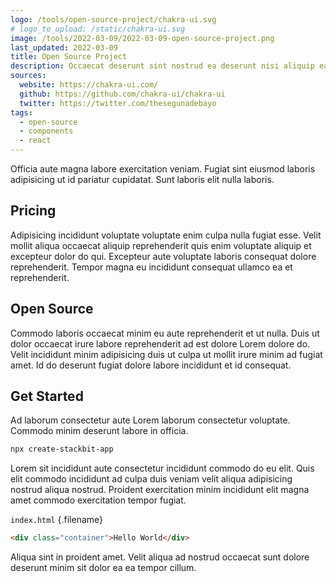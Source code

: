 ```yaml
---
logo: /tools/open-source-project/chakra-ui.svg
# logo_to_upload: /static/chakra-ui.svg
image: /tools/2022-03-09/2022-03-09-open-source-project.png
last_updated: 2022-03-09
title: Open Source Project
description: Occaecat deserunt sint nostrud ea deserunt nisi aliquip ea deserunt consectetur ut ut laborum.
sources:
  website: https://chakra-ui.com/
  github: https://github.com/chakra-ui/chakra-ui
  twitter: https://twitter.com/thesegunadebayo
tags:
  - open-source
  - components
  - react
---
```


Officia aute magna labore exercitation veniam. Fugiat sint eiusmod laboris adipisicing ut id pariatur cupidatat. Sunt laboris elit nulla laboris.

## Pricing

Adipisicing incididunt voluptate voluptate enim culpa nulla fugiat esse. Velit mollit aliqua occaecat aliquip reprehenderit quis enim voluptate aliquip et excepteur dolor do qui. Excepteur aute voluptate laboris consequat dolore reprehenderit. Tempor magna eu incididunt consequat ullamco ea et reprehenderit.

## Open Source

Commodo laboris occaecat minim eu aute reprehenderit et ut nulla. Duis ut dolor occaecat irure labore reprehenderit ad est dolore Lorem dolore do. Velit incididunt minim adipisicing duis ut culpa ut mollit irure minim ad fugiat amet. Id do deserunt fugiat dolore labore incididunt et id consequat.

## Get Started

Ad laborum consectetur aute Lorem laborum consectetur voluptate. Commodo minim deserunt labore in officia.

```txt
npx create-stackbit-app
```

Lorem sit incididunt aute consectetur incididunt commodo do eu elit. Quis elit commodo incididunt ad culpa duis veniam velit aliqua adipisicing nostrud aliqua nostrud. Proident exercitation minim incididunt elit magna amet commodo exercitation tempor fugiat.

`index.html` {.filename}

```html
<div class="container">Hello World</div>
```

Aliqua sint in proident amet. Velit aliqua ad nostrud occaecat sunt dolore deserunt minim sit dolor ea ea tempor cillum.
